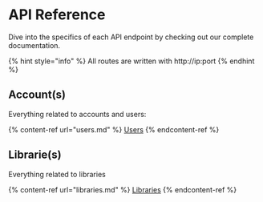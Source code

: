 # API Reference

Dive into the specifics of each API endpoint by checking out our complete documentation.

{% hint style="info" %}
All routes are written with http://ip:port
{% endhint %}

## Account(s)

Everything related to accounts and users:

{% content-ref url="users.md" %}
[Users](users.md)
{% endcontent-ref %}

## Librarie(s)

Everything related to libraries

{% content-ref url="libraries.md" %}
[Libraries](libraries.md)
{% endcontent-ref %}
